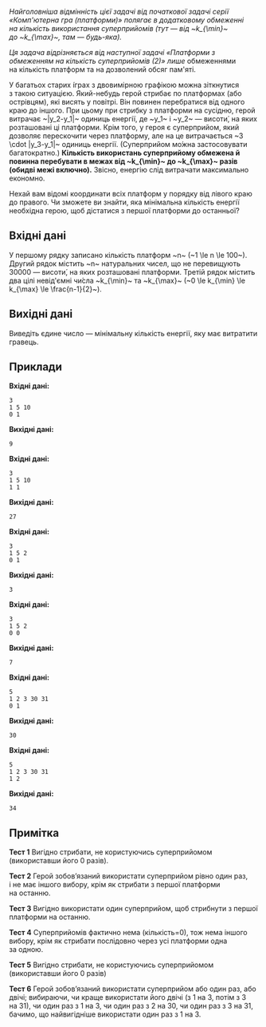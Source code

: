 *Найголовніша відмінність цієї задачі від початкової задачі серії «Комп'ютерна гра (платформи)» полягає в&nbsp;додатковому обмеженні на&nbsp;кількість використання суперприйомів (тут — від ~k_{\min}~ до&nbsp;~k_{\max}~, там — будь-яка).*

*Ця задача відрізняється від наступної задачі «Платформи з обмеженням на кількість суперприйомів (2)» лише* обмеженнями на&nbsp;кількість платформ та&nbsp;на&nbsp;дозволений обсяг пам'яті.

У&nbsp;багатьох старих і́грах з&nbsp;двовимірною графікою можна зіткнутися з&nbsp;такою ситуацією. Який-небудь герой стрибає по&nbsp;платформах (або острівцям), які висять у&nbsp;повітрі. Він повинен перебратися від одного краю до&nbsp;іншого. При цьому при стрибку з&nbsp;платформи на&nbsp;сусідню, герой витрачає ~|y_2-y_1|~ одиниць енергії, де&nbsp;~y_1~ і&nbsp;~y_2~ — висоти́, на&nbsp;яких розташовані ці платформи. Крім того, у&nbsp;героя є суперприйом, який дозволяє перескочити через платформу, але на&nbsp;це витрачається ~3 \cdot |y_3-y_1|~ одиниць енергії. (Суперприйом мо́жна застосовувати багатократно.) **Кількість використань суперприйому обмежена й повинна перебувати в&nbsp;межах від ~k_{\min}~ до&nbsp;~k_{\max}~ разів (обидві межі включно).** Звісно, енергію слід витрачати максимально економно.

Нехай вам відомі координати всіх платформ у&nbsp;порядку від лівого краю до&nbsp;правого. Чи&nbsp;зможете ви знайти, яка мінімальна кількість енергії необхідна герою, щоб&nbsp;дістатися з&nbsp;першої платформи до&nbsp;останньої?

## Вхідні дані

У&nbsp;першому рядку записано кількість платформ ~n~ (~1 \le n \le 100~). Другий рядок містить ~n~ натуральних чисел, що&nbsp;не перевищують 30000 — висоти́, на&nbsp;яких розташовані платформи. Третій рядок містить два цілі невід'ємні чи́сла ~k_{\min}~ та&nbsp;~k_{\max}~ (~0 \le k_{\min} \le k_{\max} \le \frac{n-1}{2}~).

## Вихідні дані

Виведіть єдине число — мінімальну кількість енергії, яку має витратити гравець.

## Приклади

**Вхідні дані:**
```
3
1 5 10
0 1
```

**Вихідні дані:**
```
9
```

**Вхідні дані:**
```
3
1 5 10
1 1
```

**Вихідні дані:**
```
27
```

**Вхідні дані:**
```
3
1 5 2
0 1
```

**Вихідні дані:**
```
3
```

**Вхідні дані:**
```
3
1 5 2
0 0
```

**Вихідні дані:**
```
7
```

**Вхідні дані:**
```
5
1 2 3 30 31
0 1
```

**Вихідні дані:**
```
30
```

**Вхідні дані:**
```
5
1 2 3 30 31
1 2
```

**Вихідні дані:**
```
34
```

## Примітка

**Тест 1** Вигідно стрибати, не користуючись суперприйомом (використавши його 0 разів).

**Тест 2** Герой зобов’язаний використати суперприйом рівно один раз, і&nbsp;не має іншого вибору, крім як&nbsp;стрибати з&nbsp;першої платформи на&nbsp;останню.

**Тест 3** Вигідно використати один суперприйом, щоб&nbsp;стрибнути з&nbsp;першої платформи на&nbsp;останню.

**Тест 4** Суперприйомів фактично нема (кількість=0), тож нема іншого вибору, крім як&nbsp;стрибати послідовно через усі платформи одна за&nbsp;одною.

**Тест 5** Вигідно стрибати, не користуючись суперприйомом (використавши його 0 разів)

**Тест 6** Герой зобов’язаний використати суперприйом або один раз, або двічі; вибираючи, чи&nbsp;краще використати його двічі (з&nbsp;1 на&nbsp;3, потім з&nbsp;3 на&nbsp;31), чи&nbsp;один раз з&nbsp;1 на&nbsp;3, чи&nbsp;один раз з&nbsp;2 на&nbsp;30, чи&nbsp;один раз з&nbsp;3 на&nbsp;31, бачимо, що&nbsp;найвигідніше використати один раз з&nbsp;1 на&nbsp;3.
